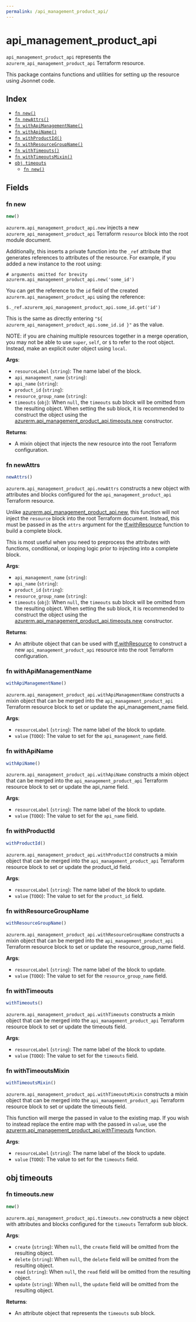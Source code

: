 ```yaml
---
permalink: /api_management_product_api/
---
```


# api_management_product_api

`api_management_product_api` represents the `azurerm_api_management_product_api` Terraform resource.



This package contains functions and utilities for setting up the resource using Jsonnet code.


## Index

* [`fn new()`](#fn-new)
* [`fn newAttrs()`](#fn-newattrs)
* [`fn withApiManagementName()`](#fn-withapimanagementname)
* [`fn withApiName()`](#fn-withapiname)
* [`fn withProductId()`](#fn-withproductid)
* [`fn withResourceGroupName()`](#fn-withresourcegroupname)
* [`fn withTimeouts()`](#fn-withtimeouts)
* [`fn withTimeoutsMixin()`](#fn-withtimeoutsmixin)
* [`obj timeouts`](#obj-timeouts)
  * [`fn new()`](#fn-timeoutsnew)

## Fields

### fn new

```ts
new()
```


`azurerm.api_management_product_api.new` injects a new `azurerm_api_management_product_api` Terraform `resource`
block into the root module document.

Additionally, this inserts a private function into the `_ref` attribute that generates references to attributes of the
resource. For example, if you added a new instance to the root using:

    # arguments omitted for brevity
    azurerm.api_management_product_api.new('some_id')

You can get the reference to the `id` field of the created `azurerm.api_management_product_api` using the reference:

    $._ref.azurerm_api_management_product_api.some_id.get('id')

This is the same as directly entering `"${ azurerm_api_management_product_api.some_id.id }"` as the value.

NOTE: if you are chaining multiple resources together in a merge operation, you may not be able to use `super`, `self`,
or `$` to refer to the root object. Instead, make an explicit outer object using `local`.

**Args**:
  - `resourceLabel` (`string`): The name label of the block.
  - `api_management_name` (`string`): 
  - `api_name` (`string`): 
  - `product_id` (`string`): 
  - `resource_group_name` (`string`): 
  - `timeouts` (`obj`):  When `null`, the `timeouts` sub block will be omitted from the resulting object. When setting the sub block, it is recommended to construct the object using the [azurerm.api_management_product_api.timeouts.new](#fn-apimanagementproductapitimeoutsnew) constructor.

**Returns**:
- A mixin object that injects the new resource into the root Terraform configuration.


### fn newAttrs

```ts
newAttrs()
```


`azurerm.api_management_product_api.newAttrs` constructs a new object with attributes and blocks configured for the `api_management_product_api`
Terraform resource.

Unlike [azurerm.api_management_product_api.new](#fn-apimanagementproductapinew), this function will not inject the `resource`
block into the root Terraform document. Instead, this must be passed in as the `attrs` argument for the
[tf.withResource](https://github.com/tf-libsonnet/core/tree/main/docs#fn-withresource) function to build a complete block.

This is most useful when you need to preprocess the attributes with functions, conditional, or looping logic prior to
injecting into a complete block.

**Args**:
  - `api_management_name` (`string`): 
  - `api_name` (`string`): 
  - `product_id` (`string`): 
  - `resource_group_name` (`string`): 
  - `timeouts` (`obj`):  When `null`, the `timeouts` sub block will be omitted from the resulting object. When setting the sub block, it is recommended to construct the object using the [azurerm.api_management_product_api.timeouts.new](#fn-apimanagementproductapitimeoutsnew) constructor.

**Returns**:
  - An attribute object that can be used with [tf.withResource](https://github.com/tf-libsonnet/core/tree/main/docs#fn-withresource) to construct a new `api_management_product_api` resource into the root Terraform configuration.


### fn withApiManagementName

```ts
withApiManagementName()
```

`azurerm.api_management_product_api.withApiManagementName` constructs a mixin object that can be merged into the `api_management_product_api`
Terraform resource block to set or update the api_management_name field.



**Args**:
  - `resourceLabel` (`string`): The name label of the block to update.
  - `value` (`TODO`): The value to set for the `api_management_name` field.


### fn withApiName

```ts
withApiName()
```

`azurerm.api_management_product_api.withApiName` constructs a mixin object that can be merged into the `api_management_product_api`
Terraform resource block to set or update the api_name field.



**Args**:
  - `resourceLabel` (`string`): The name label of the block to update.
  - `value` (`TODO`): The value to set for the `api_name` field.


### fn withProductId

```ts
withProductId()
```

`azurerm.api_management_product_api.withProductId` constructs a mixin object that can be merged into the `api_management_product_api`
Terraform resource block to set or update the product_id field.



**Args**:
  - `resourceLabel` (`string`): The name label of the block to update.
  - `value` (`TODO`): The value to set for the `product_id` field.


### fn withResourceGroupName

```ts
withResourceGroupName()
```

`azurerm.api_management_product_api.withResourceGroupName` constructs a mixin object that can be merged into the `api_management_product_api`
Terraform resource block to set or update the resource_group_name field.



**Args**:
  - `resourceLabel` (`string`): The name label of the block to update.
  - `value` (`TODO`): The value to set for the `resource_group_name` field.


### fn withTimeouts

```ts
withTimeouts()
```

`azurerm.api_management_product_api.withTimeouts` constructs a mixin object that can be merged into the `api_management_product_api`
Terraform resource block to set or update the timeouts field.



**Args**:
  - `resourceLabel` (`string`): The name label of the block to update.
  - `value` (`TODO`): The value to set for the `timeouts` field.


### fn withTimeoutsMixin

```ts
withTimeoutsMixin()
```

`azurerm.api_management_product_api.withTimeoutsMixin` constructs a mixin object that can be merged into the `api_management_product_api`
Terraform resource block to set or update the timeouts field.

This function will merge the passed in value to the existing map. If you wish
to instead replace the entire map with the passed in `value`, use the [azurerm.api_management_product_api.withTimeouts](TODO)
function.


**Args**:
  - `resourceLabel` (`string`): The name label of the block to update.
  - `value` (`TODO`): The value to set for the `timeouts` field.


## obj timeouts



### fn timeouts.new

```ts
new()
```


`azurerm.api_management_product_api.timeouts.new` constructs a new object with attributes and blocks configured for the `timeouts`
Terraform sub block.



**Args**:
  - `create` (`string`):  When `null`, the `create` field will be omitted from the resulting object.
  - `delete` (`string`):  When `null`, the `delete` field will be omitted from the resulting object.
  - `read` (`string`):  When `null`, the `read` field will be omitted from the resulting object.
  - `update` (`string`):  When `null`, the `update` field will be omitted from the resulting object.

**Returns**:
  - An attribute object that represents the `timeouts` sub block.
